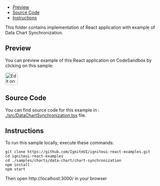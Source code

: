 <!-- NOTE: do not change this file because it will be auto re-generated from template file: -->
<!-- https://github.com/IgniteUI/igniteui-react-examples/tree/master/templates/sample/ReadMe.md -->

<!-- ## Table of Contents -->
- [Preview](#Preview)
- [Source Code](#Source-Code)
- [Instructions](#Instructions)

This folder contains implementation of React application with example of Data Chart Synchronization.
<!-- in the Data Chart component -->
<!-- [Data Chart](https://infragistics.com/Reactsite/components/data-chart.html) -->

## Preview

You can preview example of this React application on CodeSandbox by clicking on this sample:

<html lang="en" xmlns="http://www.w3.org/1999/xhtml">
    <body>
        <a target="_blank" href="https://codesandbox.io/s/github/IgniteUI/igniteui-react-examples/tree/master/samples/charts/data-chart/chart-synchronization?fontsize=14&hidenavigation=1&theme=dark&view=preview&file=/src/DataChartSynchronization.tsx" rel="noopener noreferrer">
            <img height="40px" style="border-radius: 0.25rem" alt="Edit on CodeSandbox" src="https://static.infragistics.com/xplatform/images/sandbox/code.png"/>
        </a>
        <!-- <a target="_blank"
href="https://codesandbox.io/s/github/IgniteUI/igniteui-react-examples/tree/master/samples/maps/geo-map/binding-csv-points?fontsize=14&hidenavigation=1&theme=dark&view=preview">
            <img alt="Edit Sample" src="https://codesandbox.io/static/img/play-codesandbox.svg"/>
        </a> -->
        <!-- <a target="_blank" style="margin-left: 0.5rem"
href="https://codesandbox.io/embed/github/IgniteUI/igniteui-react-examples/tree/master/samples/charts/data-chart/chart-synchronization?fontsize=14&hidenavigation=1&theme=dark&view=preview&file=/src/DataChartSynchronization.tsx">
            <img height="40px" style="border-radius: 5px" alt="View on CodeSandbox" src="https://static.infragistics.com/xplatform/images/sandbox/view.png"/>
        </a> -->
        <!-- <a target="_blank"
href="https://codesandbox.io/embed/github/IgniteUI/igniteui-react-examples/tree/master/samples/maps/geo-map/binding-csv-points?fontsize=14&hidenavigation=1&theme=dark&view=preview">
            <img alt="View on CodeSandbox" src="https://static.infragistics.com/xplatform/images/sandbox/view.png"/>
        </a>
https://codesandbox.io/embed/react-treemap-overview-rtb45
https://codesandbox.io/static/img/play-codesandbox.svg
https://codesandbox.io/embed/react-treemap-overview-rtb45?view=browser -->
    </body>
</html>

<!-- ## Sample Preview -->

<!-- <iframe
  src="https://codesandbox.io/embed/github/IgniteUI/igniteui-react-examples/tree/master/samples/charts/data-chart/chart-synchronization?fontsize=14&hidenavigation=1&theme=dark&view=preview&file=/src/DataChartSynchronization.tsx"
  style="width:100%; height:400px; border:0; border-radius: 4px; overflow:hidden;"
  allow="accelerometer; ambient-light-sensor; camera; encrypted-media; geolocation; gyroscope; hid; microphone; midi; payment; usb; vr"
  sandbox="allow-forms allow-modals allow-popups allow-presentation allow-same-origin allow-scripts"
></iframe> -->

## Source Code

You can find source code for this example in :
[./src/DataChartSynchronization.tsx](./src/DataChartSynchronization.tsx) file.

<!-- The following section provides source code from:
`./src/DataChartSynchronization.tsx` file: -->

<!-- ```tsx
// data chart's elements for category series:
import { IgrNumericYAxis } from 'igniteui-react-charts';
import { IgrCategoryXAxis } from 'igniteui-react-charts';
import { IgrLineSeries } from 'igniteui-react-charts';
// data chart's modules:
import { IgrDataChart } from 'igniteui-react-charts';
import { IgrDataChartCoreModule } from 'igniteui-react-charts';
import { IgrDataChartCategoryModule } from 'igniteui-react-charts';
import { IgrDataChartInteractivityModule } from 'igniteui-react-charts';
// legend's modules:
import { IgrLegend } from 'igniteui-react-charts';
import { IgrLegendModule } from 'igniteui-react-charts';
import * as React from 'react';

IgrDataChartCoreModule.register();
IgrDataChartCategoryModule.register();
IgrDataChartInteractivityModule.register();
IgrLegendModule.register();

export default class DataChartSynchronization extends React.Component<any, any> {
    public data: any[];
    public chart: IgrDataChart;
    public legend: IgrLegend;

    constructor(props: any) {
        super(props);

        this.onChartRef = this.onChartRef.bind(this);

        this.initData();
    }

    public render() {
        return (
            <div className="igContainer">
                <div className="igComponent" style={{height: "100%"}}>
                    <IgrDataChart ref={this.onChartRef}
                        width="100%"
                        height="50%"
                        dataSource={this.data}
                        isHorizontalZoomEnabled={true}
                        isVerticalZoomEnabled={true}>

                        <IgrCategoryXAxis name="xAxis" label="Year" />
                        <IgrNumericYAxis name="yAxis" />

                        <IgrLineSeries name="series1" title="USA"
                            valueMemberPath="USA"
                            xAxisName="xAxis"
                            yAxisName="yAxis" />
                        <IgrLineSeries name="series2" title="China"
                            valueMemberPath="China"
                            xAxisName="xAxis"
                            yAxisName="yAxis" />
                        <IgrLineSeries name="series3" title="Russia"
                            valueMemberPath="Russia"
                            xAxisName="xAxis"
                            yAxisName="yAxis" />
                    </IgrDataChart>

                    <IgrDataChart ref={this.onChartRef}
                        width="100%"
                        height="50%"
                        dataSource={this.data}
                        isHorizontalZoomEnabled={true}
                        isVerticalZoomEnabled={true} >

                        <IgrCategoryXAxis name="xAxis" label="Year" />
                        <IgrNumericYAxis name="yAxis" />

                        <IgrLineSeries name="series1" title="USA"
                            valueMemberPath="USA"
                            xAxisName="xAxis"
                            yAxisName="yAxis" />
                        <IgrLineSeries name="series2" title="China"
                            valueMemberPath="China"
                            xAxisName="xAxis"
                            yAxisName="yAxis" />
                        <IgrLineSeries name="series3" title="Russia"
                            valueMemberPath="Russia"
                            xAxisName="xAxis"
                            yAxisName="yAxis" />
                    </IgrDataChart>
                </div>
            </div>
        );
    }

    public initData() {
        this.data = [
            { Year: "1996", USA: 148, China: 110, Russia: 95 },
            { Year: "2000", USA: 142, China: 115, Russia: 91 },
            { Year: "2004", USA: 134, China: 121, Russia: 86 },
            { Year: "2008", USA: 131, China: 129, Russia: 65 },
            { Year: "2012", USA: 135, China: 115, Russia: 77 },
            { Year: "2016", USA: 146, China: 112, Russia: 88 }
        ];
    }

    public onChartRef(chart: IgrDataChart) {
        if(chart != null){
            chart.syncChannel = "ChannelA";
            chart.synchronizeHorizontally = true;
            chart.synchronizeVertically = true;
        }
    }
}

``` -->

## Instructions
To run this sample locally, execute these commands:

```
git clone https://github.com/IgniteUI/igniteui-react-examples.git
cd igniteui-react-examples
cd ./samples/charts/data-chart/chart-synchronization
npm install
npm start

```

Then open http://localhost:3000/ in your browser

